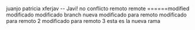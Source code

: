 juanjo
patricia
xferjav -- Javi!
no conflicto remoto
remote
======modified
modificado
modificado branch nueva
modificado para remoto
modificado para remoto 2
modificado para remoto 3
esta es la nueva rama
